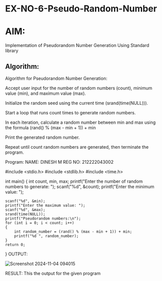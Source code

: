 # EX-NO-6-Pseudo-Random-Number

# AIM: 

Implementation of Pseudorandom Number Generation Using Standard library

## Algorithm:   





Algorithm for Pseudorandom Number Generation:

Accept user input for the number of random numbers (count), minimum value (min), and maximum value (max).

Initialize the random seed using the current time (srand(time(NULL))).

Start a loop that runs count times to generate random numbers.

In each iteration, calculate a random number between min and max using the formula (rand() % (max - min + 1)) + min

Print the generated random number.

Repeat until count random numbers are generated, then terminate the program.

Program:
NAME: DINESH M
REG NO: 212222043002

#include <stdio.h>
#include <stdlib.h>
#include <time.h>

int main() 
{
    int count, min, max;
    printf("Enter the number of random numbers to generate: ");
    scanf("%d", &count);
    printf("Enter the minimum value: ");
    
    scanf("%d", &min);
    printf("Enter the maximum value: ");
    scanf("%d", &max);
    srand(time(NULL));
    printf("Pseudorandom numbers:\n");   
    for (int i = 0; i < count; i++) 
    {
        int random_number = (rand() % (max - min + 1)) + min;
        printf("%d ", random_number);
    }
    return 0;
}
OUTPUT:











![Screenshot 2024-11-04 094015](https://github.com/user-attachments/assets/98a330ef-f7ab-4970-af98-daeaa7215db8)


RESULT:
This the output for the given program




